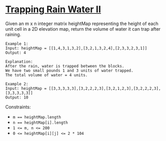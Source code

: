 [Trapping Rain Water II](https://leetcode.com/problems/trapping-rain-water-ii/description/)
========

Given an m x n integer matrix heightMap representing the height of each unit cell in a 2D elevation map,
return the volume of water it can trap after raining.

```text
Example 1:
Input: heightMap = [[1,4,3,1,3,2],[3,2,1,3,2,4],[2,3,3,2,3,1]]
Output: 4

Explanation:
After the rain, water is trapped between the blocks. 
We have two small pounds 1 and 3 units of water trapped. 
The total volume of water = 4 units.
```

```text
Example 2:
Input: heightMap = [[3,3,3,3,3],[3,2,2,2,3],[3,2,1,2,3],[3,2,2,2,3],[3,3,3,3,3]]
Output: 10
```

Constraints:
* `m == heightMap.length`
* `n == heightMap[i].length`
* `1 <= m, n <= 200`
* `0 <= heightMap[i][j] <= 2 * 104`